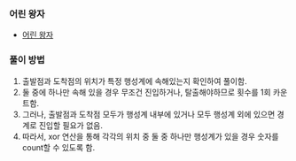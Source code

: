 ### 어린 왕자
- [어린 왕자](https://www.acmicpc.net/problem/1004)
### 풀이 방법
1. 출발점과 도착점의 위치가 특정 행성계에 속해있는지 확인하여 풀이함.
2. 둘 중에 하나만 속해 있을 경우 무조건 진입하거나, 탈출해야하므로 횟수를 1회 카운트함.
3. 그러나, 출발점과 도착점 모두가 행성계 내부에 있거나 모두 행성계 외에 있으면 경계로 진입할 필요가 없음.
4. 따라서, xor 연산을 통해 각각의 위치 중 둘 중 하나만 행성계가 있을 경우 숫자를 count할 수 있도록 함. 